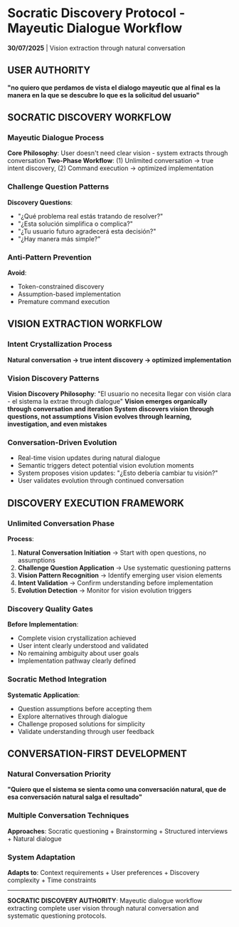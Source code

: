# Socratic Discovery Protocol - Mayeutic Dialogue Workflow

**30/07/2025** | Vision extraction through natural conversation

## USER AUTHORITY
**"no quiero que perdamos de vista el dialogo mayeutic que al final es la manera en la que se descubre lo que es la solicitud del usuario"**

## SOCRATIC DISCOVERY WORKFLOW

### Mayeutic Dialogue Process
**Core Philosophy**: User doesn't need clear vision - system extracts through conversation
**Two-Phase Workflow**: (1) Unlimited conversation → true intent discovery, (2) Command execution → optimized implementation

### Challenge Question Patterns
**Discovery Questions**:
- "¿Qué problema real estás tratando de resolver?"
- "¿Esta solución simplifica o complica?"
- "¿Tu usuario futuro agradecerá esta decisión?"
- "¿Hay manera más simple?"

### Anti-Pattern Prevention
**Avoid**:
- Token-constrained discovery
- Assumption-based implementation
- Premature command execution

## VISION EXTRACTION WORKFLOW

### Intent Crystallization Process
**Natural conversation → true intent discovery → optimized implementation**

### Vision Discovery Patterns
**Vision Discovery Philosophy**: "El usuario no necesita llegar con visión clara - el sistema la extrae through dialogue"
**Vision emerges organically through conversation and iteration**
**System discovers vision through questions, not assumptions**
**Vision evolves through learning, investigation, and even mistakes**

### Conversation-Driven Evolution
- Real-time vision updates during natural dialogue
- Semantic triggers detect potential vision evolution moments
- System proposes vision updates: "¿Esto debería cambiar tu visión?"
- User validates evolution through continued conversation

## DISCOVERY EXECUTION FRAMEWORK

### Unlimited Conversation Phase
**Process**:
1. **Natural Conversation Initiation** → Start with open questions, no assumptions
2. **Challenge Question Application** → Use systematic questioning patterns
3. **Vision Pattern Recognition** → Identify emerging user vision elements
4. **Intent Validation** → Confirm understanding before implementation
5. **Evolution Detection** → Monitor for vision evolution triggers

### Discovery Quality Gates
**Before Implementation**:
- Complete vision crystallization achieved
- User intent clearly understood and validated
- No remaining ambiguity about user goals
- Implementation pathway clearly defined

### Socratic Method Integration
**Systematic Application**:
- Question assumptions before accepting them
- Explore alternatives through dialogue
- Challenge proposed solutions for simplicity
- Validate understanding through user feedback

## CONVERSATION-FIRST DEVELOPMENT

### Natural Conversation Priority
**"Quiero que el sistema se sienta como una conversación natural, que de esa conversación natural salga el resultado"**

### Multiple Conversation Techniques
**Approaches**: Socratic questioning + Brainstorming + Structured interviews + Natural dialogue

### System Adaptation
**Adapts to**: Context requirements + User preferences + Discovery complexity + Time constraints

---

**SOCRATIC DISCOVERY AUTHORITY**: Mayeutic dialogue workflow extracting complete user vision through natural conversation and systematic questioning protocols.